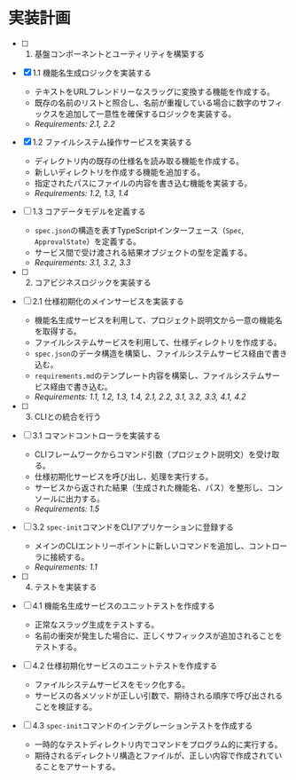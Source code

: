 # 実装計画

- [ ] 1. 基盤コンポーネントとユーティリティを構築する
- [x] 1.1 機能名生成ロジックを実装する
  - テキストをURLフレンドリーなスラッグに変換する機能を作成する。
  - 既存の名前のリストと照合し、名前が重複している場合に数字のサフィックスを追加して一意性を確保するロジックを実装する。
  - _Requirements: 2.1, 2.2_

- [x] 1.2 ファイルシステム操作サービスを実装する
  - ディレクトリ内の既存の仕様名を読み取る機能を作成する。
  - 新しいディレクトリを作成する機能を追加する。
  - 指定されたパスにファイルの内容を書き込む機能を実装する。
  - _Requirements: 1.2, 1.3, 1.4_

- [ ] 1.3 コアデータモデルを定義する
  - `spec.json`の構造を表すTypeScriptインターフェース（`Spec`, `ApprovalState`）を定義する。
  - サービス間で受け渡される結果オブジェクトの型を定義する。
  - _Requirements: 3.1, 3.2, 3.3_

- [ ] 2. コアビジネスロジックを実装する
- [ ] 2.1 仕様初期化のメインサービスを実装する
  - 機能名生成サービスを利用して、プロジェクト説明文から一意の機能名を取得する。
  - ファイルシステムサービスを利用して、仕様ディレクトリを作成する。
  - `spec.json`のデータ構造を構築し、ファイルシステムサービス経由で書き込む。
  - `requirements.md`のテンプレート内容を構築し、ファイルシステムサービス経由で書き込む。
  - _Requirements: 1.1, 1.2, 1.3, 1.4, 2.1, 2.2, 3.1, 3.2, 3.3, 4.1, 4.2_

- [ ] 3. CLIとの統合を行う
- [ ] 3.1 コマンドコントローラを実装する
  - CLIフレームワークからコマンド引数（プロジェクト説明文）を受け取る。
  - 仕様初期化サービスを呼び出し、処理を実行する。
  - サービスから返された結果（生成された機能名、パス）を整形し、コンソールに出力する。
  - _Requirements: 1.5_

- [ ] 3.2 `spec-init`コマンドをCLIアプリケーションに登録する
  - メインのCLIエントリーポイントに新しいコマンドを追加し、コントローラに接続する。
  - _Requirements: 1.1_

- [ ] 4. テストを実装する
- [ ] 4.1 機能名生成サービスのユニットテストを作成する
  - 正常なスラッグ生成をテストする。
  - 名前の衝突が発生した場合に、正しくサフィックスが追加されることをテストする。

- [ ] 4.2 仕様初期化サービスのユニットテストを作成する
  - ファイルシステムサービスをモック化する。
  - サービスの各メソッドが正しい引数で、期待される順序で呼び出されることを検証する。

- [ ] 4.3 `spec-init`コマンドのインテグレーションテストを作成する
  - 一時的なテストディレクトリ内でコマンドをプログラム的に実行する。
  - 期待されるディレクトリ構造とファイルが、正しい内容で作成されていることをアサートする。
